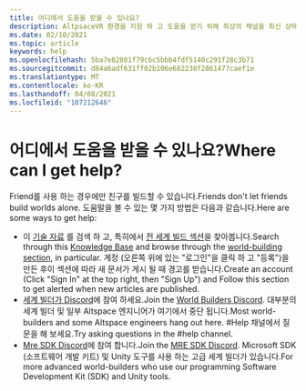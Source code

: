 ```yaml
---
title: 어디에서 도움을 받을 수 있나요?
description: AltpsaceVR 환경을 지원 하 고 도움을 얻기 위해 최상의 채널을 최신 상태로 유지 합니다.
ms.date: 02/10/2021
ms.topic: article
keywords: help
ms.openlocfilehash: 5ba7e82881f79c6c5bbb4fdf5140c291f28c3b71
ms.sourcegitcommit: d84a6adf631ff02b106e682238f2861477caef1e
ms.translationtype: MT
ms.contentlocale: ko-KR
ms.lasthandoff: 04/08/2021
ms.locfileid: "107212646"
---
```

# <a name="where-can-i-get-help"></a><span data-ttu-id="58b50-104">어디에서 도움을 받을 수 있나요?</span><span class="sxs-lookup"><span data-stu-id="58b50-104">Where can I get help?</span></span>

<span data-ttu-id="58b50-105">Friend를 사용 하는 경우에만 친구를 빌드할 수 있습니다.</span><span class="sxs-lookup"><span data-stu-id="58b50-105">Friends don't let friends build worlds alone.</span></span> <span data-ttu-id="58b50-106">도움말을 볼 수 있는 몇 가지 방법은 다음과 같습니다.</span><span class="sxs-lookup"><span data-stu-id="58b50-106">Here are some ways to get help:</span></span>

* <span data-ttu-id="58b50-107">이 [기술 자료](../index.yml) 를 검색 하 고, 특히에서 [전 세계 빌드 섹션](world-editor-getting-started.md)을 찾아봅니다.</span><span class="sxs-lookup"><span data-stu-id="58b50-107">Search through this [Knowledge Base](../index.yml) and browse through the [world-building section](world-editor-getting-started.md), in particular.</span></span> <span data-ttu-id="58b50-108">계정 (오른쪽 위에 있는 "로그인"을 클릭 하 고 "등록")을 만든 후이 섹션에 따라 새 문서가 게시 될 때 경고를 받습니다.</span><span class="sxs-lookup"><span data-stu-id="58b50-108">Create an account (Click "Sign In" at the top right, then "Sign Up") and Follow this section to get alerted when new articles are published.</span></span>
* <span data-ttu-id="58b50-109">[세계 빌더가 Discord](https://discordapp.com/invite/altspacevr)에 참여 하세요.</span><span class="sxs-lookup"><span data-stu-id="58b50-109">Join the [World Builders Discord](https://discordapp.com/invite/altspacevr).</span></span> <span data-ttu-id="58b50-110">대부분의 세계 빌더 및 일부 Altspace 엔지니어가 여기에서 중단 됩니다.</span><span class="sxs-lookup"><span data-stu-id="58b50-110">Most world-builders and some Altspace engineers hang out here.</span></span> <span data-ttu-id="58b50-111">#Help 채널에서 질문을 해 보세요.</span><span class="sxs-lookup"><span data-stu-id="58b50-111">Try asking questions in the #help channel.</span></span>
* <span data-ttu-id="58b50-112">[Mre SDK Discord](https://discord.gg/xyBcQec)에 참여 합니다.</span><span class="sxs-lookup"><span data-stu-id="58b50-112">Join the [MRE SDK Discord](https://discord.gg/xyBcQec).</span></span> <span data-ttu-id="58b50-113">Microsoft SDK (소프트웨어 개발 키트) 및 Unity 도구를 사용 하는 고급 세계 빌더가 있습니다.</span><span class="sxs-lookup"><span data-stu-id="58b50-113">For more advanced world-builders who use our programming Software Development Kit (SDK) and Unity tools.</span></span> 